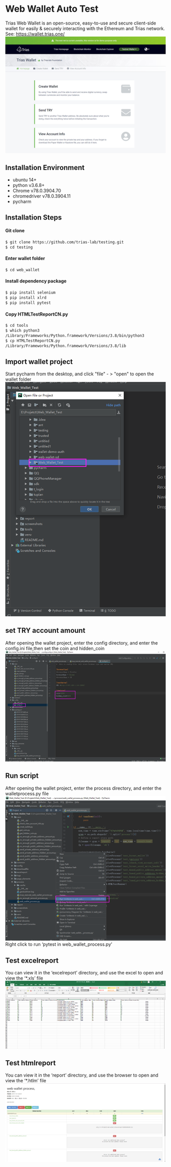 # Web Wallet Auto Test 
Trias Web Wallet is an open-source, easy-to-use and secure client-side wallet for easily & securely interacting with the Ethereum and Trias network. See: https://wallet.trias.one/
![Image Text](img/homepage.png)


## **Installation Environment**

  - ubuntu 14+
  - python v3.6.8+
  - Chrome v78.0.3904.70
  - chromedriver v78.0.3904.11
  - pycharm 
  


## **Installation Steps**

#### **Git clone**
```shell
$ git clone https://github.com/trias-lab/testing.git
$ cd testing
```

#### **Enter wallet folder**

```shell
$ cd web_wallet
```

#### **Install dependency package**
```shell
$ pip install selenium
$ pip install xlrd
$ pip install pytest
```


#### **Copy HTMLTestReportCN.py**

```shell
$ cd tools
$ which python3
/Library/Frameworks/Python.framework/Versions/3.8/bin/python3
$ cp HTMLTestReportCN.py  /Library/Frameworks/Python.framework/Versions/3.8/lib  

```

## **Import wallet project**
Start pycharm from the desktop, and click "file" - > "open" to open the wallet folder
![Image Text](img/open_the_file_with_pycharm.png)

## **set TRY account amount**
After opening the wallet project, enter the config directory, and enter the config.ini file,then set the coin and hidden_coin
![Image Text](img/set_coin_you_want.png)

## **Run script**
 After opening the wallet project, enter the process directory, and enter the walletprocess.py file
![Image Text](img/run_the_test.png)
Right click to run ‘pytest in web_wallet_process.py’ 

## **Test excelreport**
You can view it in the ‘excelreport’ directory, and use the excel to open and view the ‘*.xls’ file
![Image Text](img/excel_report.png)

## **Test htmlreport**
You can view it in the ‘report’ directory, and use the browser to open and view the ‘*.htlm’ file
![Image Text](img/htmltest_report.png)
